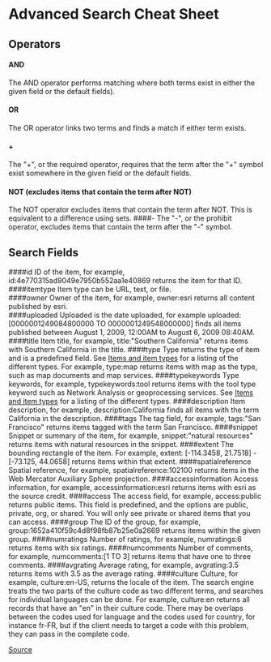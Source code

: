# Advanced Search Cheat Sheet

## Operators
#### AND
The AND operator performs matching where both terms exist in either the given field or the default fields).
#### OR
The OR operator links two terms and finds a match if either term exists.
#### +
The "+", or the required operator, requires that the term after the "+" symbol exist somewhere in the given field or the default fields.
#### NOT (excludes items that contain the term after NOT)
The NOT operator excludes items that contain the term after NOT. This is equivalent to a difference using sets.
####\-
The "-", or the prohibit operator, excludes items that contain the term after the "-" symbol.

## Search Fields
####id
ID of the item, for example, id:4e770315ad9049e7950b552aa1e40869 returns the item for that ID.  
####itemtype
Item type can be URL, text, or file.  
####owner
Owner of the item, for example, owner:esri returns all content published by esri.  
####uploaded
Uploaded is the date uploaded, for example uploaded: [0000001249084800000 TO 0000001249548000000] finds all items published between August 1, 2009, 12:00AM to August 6, 2009 08:40AM. 
####title
Item title, for example, title:"Southern California" returns items with Southern California in the title.
####type
Type returns the type of item and is a predefined field. See [Items and item types](http://resources.arcgis.com/en/help/arcgis-rest-api/02r3/02r3000000ms000000.htm) for a listing of the different types. For example, type:map returns items with map as the type, such as map documents and map services. 
####typekeywords
Type keywords, for example, typekeywords:tool returns items with the tool type keyword such as Network Analysis or geoprocessing services. See [Items and item types](http://resources.arcgis.com/en/help/arcgis-rest-api/02r3/02r3000000ms000000.htm) for a listing of the different types. 
####description
Item description, for example, description:California finds all items with the term California in the description. 
####tags
The tag field, for example, tags:"San Francisco" returns items tagged with the term San Francisco. 
####snippet
Snippet or summary of the item, for example, snippet:"natural resources" returns items with natural resources in the snippet.
####extent
The bounding rectangle of the item. For example, extent: [-114.3458, 21.7518] - [-73.125, 44.0658] returns items within that extent.
####spatialreference
Spatial reference, for example, spatialreference:102100 returns items in the Web Mercator Auxiliary Sphere projection. 
####accessinformation
Access information, for example, accessinformation:esri returns items with esri as the source credit. 
####access
The access field, for example, access:public returns public items. This field is predefined, and the options are public, private, org, or shared. You will only see private or shared items that you can access. 
####group
The ID of the group, for example, group:1652a410f59c4d8f98fb87b25e0a2669 returns items within the given group. 
####numratings
Number of ratings, for example, numratings:6 returns items with six ratings. 
####numcomments
Number of comments, for example, numcomments:[1 TO 3] returns items that have one to three comments. 
####avgrating
Average rating, for example, avgrating:3.5 returns items with 3.5 as the average rating. 
####culture
Culture, for example, culture:en-US, returns the locale of the item. The search engine treats the two parts of the culture code as two different terms, and searches for individual languages can be done. For example, culture:en returns all records that have an "en" in their culture code. There may be overlaps between the codes used for language and the codes used for country, for instance fr-FR, but if the client needs to target a code with this problem, they can pass in the complete code. 


[Source](http://resources.arcgis.com/en/help/arcgis-rest-api/index.html#//02r3000000mn000000)